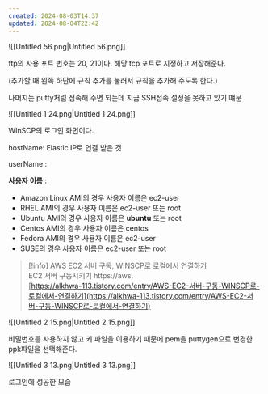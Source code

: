 ```yaml
---
created: 2024-08-03T14:37
updated: 2024-08-04T22:42
---
```

  

![[Untitled 56.png|Untitled 56.png]]

ftp의 사용 포트 번호는 20, 21이다. 해당 tcp 포트로 지정하고 저장해준다.

(추가할 때 왼쪽 하단에 규칙 추가를 눌러서 규칙을 추가해 주도록 한다.)

  

나머지는 putty처럼 접속해 주면 되는데 지금 SSH접속 설정을 못하고 있기 떄문

  

  

![[Untitled 1 24.png|Untitled 1 24.png]]

WInSCP의 로그인 화면이다.

hostName: Elastic IP로 연결 받은 것

userName :

  

**사용자 이름** :

- Amazon Linux AMI의 경우 사용자 이름은 ec2-user
- RHEL AMI의 경우 사용자 이름은 ec2-user 또는 root
- Ubuntu AMI의 경우 사용자 이름은 **ubuntu** 또는 root
- Centos AMI의 경우 사용자 이름은 centos
- Fedora AMI의 경우 사용자 이름은 ec2-user
- SUSE의 경우 사용자 이름은 ec2-user 또는 root

> [!info] AWS EC2 서버 구동, WINSCP로 로컬에서 연결하기  
> EC2 서버 구동시키기 https://aws.  
> [https://alkhwa-113.tistory.com/entry/AWS-EC2-서버-구동-WINSCP로-로컬에서-연결하기](https://alkhwa-113.tistory.com/entry/AWS-EC2-서버-구동-WINSCP로-로컬에서-연결하기)  

![[Untitled 2 15.png|Untitled 2 15.png]]

비밀번호를 사용하지 않고 키 파일을 이용하기 때문에 pem을 puttygen으로 변경한 ppk파일을 선택해준다.

  

  

![[Untitled 3 13.png|Untitled 3 13.png]]

로그인에 성공한 모습